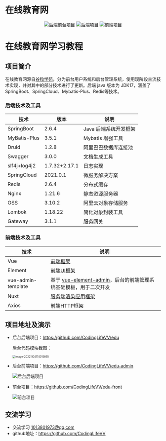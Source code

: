 # 在线教育网
<p style="text-align:center;">
    <a href="https://github.com/CodingLifeVV/edu-admin/tree/master"><img src="https://img.shields.io/badge/%E5%90%8E%E7%AB%AF%E5%89%8D%E5%8F%B0%E9%A1%B9%E7%9B%AE-edu--admin-blue" alt="后端前台项目"></a>
    <a href="https://github.com/CodingLifeVV/edu"><img src="https://img.shields.io/badge/%E5%90%8E%E7%AB%AF%E9%A1%B9%E7%9B%AE-edu-orange" alt="后端项目"></a>
    <a href="https://github.com/CodingLifeVV/edu-front"><img src="https://img.shields.io/badge/%E5%89%8D%E7%AB%AF%E9%A1%B9%E7%9B%AE-edu--front-brightgreen" alt="前端项目"></a>
</p>

# 在线教育网学习教程


## 项目简介

在线教育网源自[谷粒学苑](https://www.bilibili.com/video/BV1dQ4y1A75e/?spm_id_from=333.999.0.0&vd_source=abf2b3c27024a82e5c3803d588ff8453)，分为前台用户系统和后台管理系统，使用现阶段主流技术实现，并对其中的部分技术进行了更新。后端 java 版本为 JDK17，涵盖了 SpringBoot、SpringCloud、Mybatis-Plus、Redis等技术。

### 后端技术及工具

| 技术         | 版本          | 说明                  |
| ------------ | ------------- | --------------------- |
| SpringBoot   | 2.6.4         | Java 后端系统开发框架 |
| MyBatis-Plus | 3.5.1         | Mybatis 增强工具      |
| Druid        | 1.2.8         | 阿里巴巴数据库连接池  |
| Swagger      | 3.0.0         | 文档生成工具          |
| slf4j+log4j2 | 1.7.32+2.17.1 | 日志实现              |
| SpringCloud  | 2021.0.1      | 微服务解决方案        |
| Redis        | 2.6.4         | 分布式缓存            |
| Nginx        | 1.21.6        | 静态资源服务器        |
| OSS          | 3.10.2        | 阿里云对象存储服务    |
| Lombok       | 1.18.22       | 简化对象封装工具      |
| Gateway      | 3.1.1         | 服务网关              |

### 前端技术及工具

| 技术               | 说明                                                         |
| ------------------ | ------------------------------------------------------------ |
| Vue                | [前端框架]( 	https://vuejs.org/)                          |
| Element            | [前端UI框架](https://element.eleme.io)                       |
| vue-admin-template | 基于 [vue-element-admin](https://panjiachen.github.io/vue-element-admin-site/zh/)，后台的前端管理系统基础模板，用于二次开发 |
| Nuxt               | [服务端渲染应用框架](https://www.nuxtjs.cn/guide)            |
| Axios              | 前端HTTP框架                                                 |

## 项目地址及演示

- 后台后端项目：<a href="https://github.com/CodingLifeVV/edu" target="_blank">https://github.com/CodingLifeVV/edu</a>

  后台代码模块截图：

  <img src="https://eduimage1.oss-cn-beijing.aliyuncs.com/img/image-20221104174015695.png" alt="image-20221104174015695" style="zoom:60%;" />

- 后台前端项目：<a href="https://github.com/CodingLifeVV/edu-admin" target="_blank">https://github.com/CodingLifeVV/edu-admin</a>

  ![后台后端项目](https://eduimage1.oss-cn-beijing.aliyuncs.com/img/Nov-04-2022%2017-27-55.gif)

- 前台项目：<a href="https://github.com/CodingLifeVV/edu-front" target="_blank">https://github.com/CodingLifeVV/edu-front</a>

  ![前台项目](https://eduimage1.oss-cn-beijing.aliyuncs.com/img/Nov-04-2022%2017-35-35.gif)

## 交流学习

- 交流学习 1013801973@qq.com
- github地址：https://github.com/CodingLifeVV


